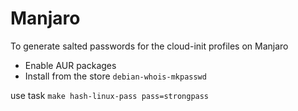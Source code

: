 # Manjaro

To generate salted passwords for the cloud-init profiles on Manjaro
- Enable AUR packages
- Install from the store `debian-whois-mkpasswd`

use task `make hash-linux-pass pass=strongpass`